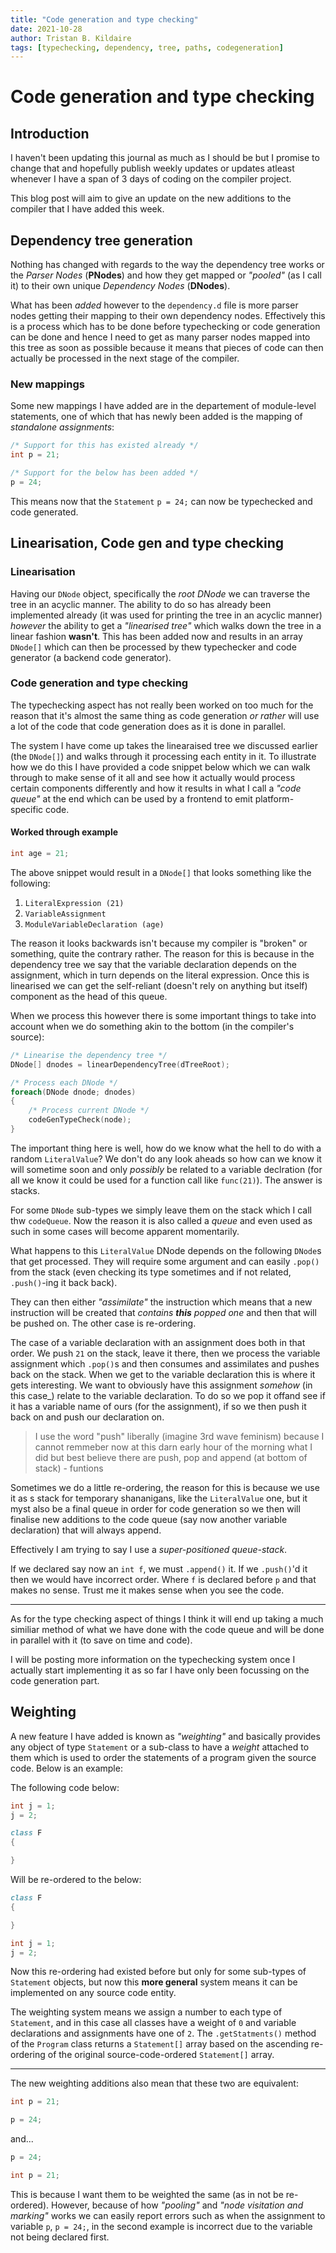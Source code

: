 ```yaml
---
title: "Code generation and type checking"
date: 2021-10-28
author: Tristan B. Kildaire
tags: [typechecking, dependency, tree, paths, codegeneration]
---
```


# Code generation and type checking

## Introduction

I haven't been updating this journal as much as I should be but I promise to change that and hopefully publish weekly updates or updates atleast whenever I have a span of 3 days of coding on the compiler project.

This blog post will aim to give an update on the new additions to the compiler that I have added this week.

## Dependency tree generation

Nothing has changed with regards to the way the dependency tree works or the _Parser Nodes_ (**PNodes**) and how they get mapped or _"pooled"_ (as I call it) to their own unique _Dependency Nodes_ (**DNodes**).

What has been _added_ however to the `dependency.d` file is more parser nodes getting their mapping to their own dependency nodes. Effectively this is a process which has to be done before typechecking or code generation can be done and hence I need to get as many parser nodes mapped into this tree as soon as possible because it means that pieces of code can then actually be processed in the next stage of the compiler.

### New mappings

Some new mappings I have added are in the departement of module-level statements, one of which that has newly been added is the mapping of _standalone assignments_:

```d
/* Support for this has existed already */
int p = 21;

/* Support for the below has been added */
p = 24;
```

This means now that the `Statement` `p = 24;` can now be typechecked and code generated.

## Linearisation, Code gen and type checking

### Linearisation

Having our `DNode` object, specifically the _root DNode_ we can traverse the tree in an acyclic manner. The ability to do so has already been implemented already (it was used for printing the tree in an acyclic manner) _however_ the ability to get a _"linearised tree"_ which walks down the tree in a linear fashion **wasn't**. This has been added now and results in an array `DNode[]` which can then be processed by thew typechecker and code generator (a backend code generator).

### Code generation and type checking

The typechecking aspect has not really been worked on too much for the reason that it's almost the same thing as code generation _or rather_ will use a lot of the code that code generation does as it is done in parallel.

The system I have come up takes the linearaised tree we discussed earlier (the `DNode[]`) and walks through it processing each entity in it. To illustrate how we do this I have provided a code snippet below which we can walk through to make sense of it all and see how it actually would process certain components differently and how it results in what I call a _"code queue"_ at the end which can be used by a frontend to emit platform-specific code.

#### Worked through example

```d
int age = 21;
```

The above snippet would result in a `DNode[]` that looks something like the following:

1. `LiteralExpression (21)`
2. `VariableAssignment`
3. `ModuleVariableDeclaration (age)`

The reason it looks backwards isn't because my compiler is "broken" or something, quite the contrary rather. The reason for this is because in the dependency tree we say that the variable declaration depends on the assignment, which in turn depends on the literal expression. Once this is linearised we can get the self-reliant (doesn't rely on anything but itself) component as the head of this queue.

When we process this however there is some important things to take into account when we do something akin to the bottom (in the compiler's source):

```d
/* Linearise the dependency tree */
DNode[] dnodes = linearDependencyTree(dTreeRoot);

/* Process each DNode */
foreach(DNode dnode; dnodes)
{
    /* Process current DNode */
    codeGenTypeCheck(node);
}
```

The important thing here is well, how do we know what the hell to do with a random `LiteralValue`? We don't do any look aheads so how can we know it will sometime soon and only _possibly_ be related to a variable declration (for all we know it could be used for a function call like `func(21)`). The answer is stacks.

For some `DNode` sub-types we simply leave them on the stack which I call thw `codeQueue`. Now the reason it is also called a _queue_ and even used as such in some cases will become apparent momentarily.

What happens to this `LiteralValue` DNode depends on the following `DNode`s that get processed. They will require some argument and can easily `.pop()` from the stack (even checking its type sometimes and if not related, `.push()`-ing it back back). 


They can then either _"assimilate"_ the instruction which means that a new instruction will be created that _contains **this** popped one_ and then that will be pushed on. The other case is re-ordering. 

The case of a variable declaration with an assignment does both in that order. We push `21` on the stack, leave it there, then we process the variable assignment which `.pop()`s and then consumes and assimilates and pushes back on the stack. When we get to the variable declaration this is where it gets interesting. We want to obviously have this assignment _somehow_ (in this case_) relate to the variable declaration. To do so we pop it offand see if it has a variable name of ours (for the assignment), if so we then push it back on and push our declaration on.

> I use the word "push" liberally (imagine 3rd wave feminism) because I cannot remmeber now at this darn early hour of the morning what I did but best believe there are push, pop and append (at bottom of stack) - funtions

Sometimes we do a little re-ordering, the reason for this is because we use it as s stack for temporary shananigans, like the `LiteralValue` one, but it myst also be a final queue in order for code generation so we then will finalise new additions to the code queue (say now another variable declaration) that will always append.

Effectively I am trying to say I use a _super-positioned queue-stack_.

If we declared say now an `int f`, we must `.append()` it. If we `.push()`'d it then we would have incorrect order. Where `f` is declared before `p` and that makes no sense. Trust me it makes sense when you see the code.

---

As for the type checking aspect of things I think it will end up taking a much similiar method of what we have done with the code queue and will be done in parallel with it (to save on time and code).

I will be posting more information on the typechecking system once I actually start implementing it as so far I have only been focussing on the code generation part.

## Weighting

A new feature I have added is known as _"weighting"_ and basically provides any object of type `Statement` or a sub-class to have a _weight_ attached to them which is used to order the statements of a program given the source code. Below is an example:

The following code below:

```d
int j = 1;
j = 2;

class F
{

}
```

Will be re-ordered to the below:

```d
class F
{

}

int j = 1;
j = 2;
```

Now this re-ordering had existed before but only for some sub-types of `Statement` objects, but now this **more general** system means it can be implemented on any source code entity.

The weighting system means we assign a number to each type of `Statement`, and in this case all classes have a weight of `0` and variable declarations and assignments have one of `2`. The `.getStatments()` method of the `Program` class returns a `Statement[]` array based on the ascending re-ordering of the original source-code-ordered `Statement[]` array.

---

The new weighting additions also mean that these two are equivalent:

```d
int p = 21;

p = 24;
```

and...

```d
p = 24;

int p = 21;
```

This is because I want them to be weighted the same (as in not be re-ordered). However, because of how _"pooling"_ and _"node visitation and marking"_ works we can easily report errors such as when the assignment to variable `p`, `p = 24;`, in the second example is incorrect due to the variable not being declared first.